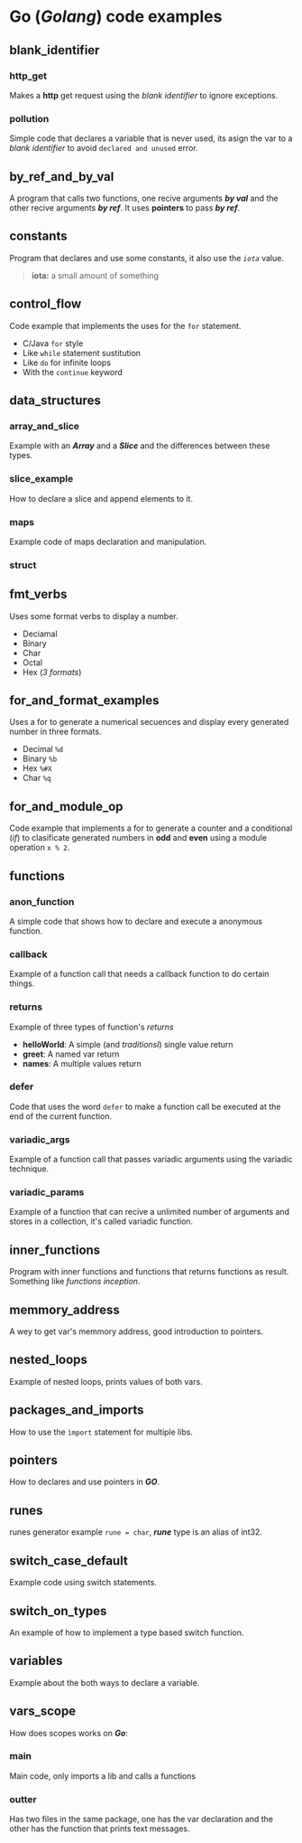 # Go (_Golang_) code examples

## blank_identifier
### http_get
Makes a **http** get request using the _blank identifier_ to ignore exceptions.

### pollution
Simple code that declares a variable that is never used, its asign the var to a _blank identifier_ to avoid `declared and unused` error.

## by_ref_and_by_val
A program that calls two functions, one recive arguments **_by val_** and the other recive arguments **_by ref_**. It uses **pointers** to pass **_by ref_**.

## constants
Program that declares and use some constants, it also use the _`iota`_ value.
> **iota:** a small amount of something

## control_flow
Code example that implements the uses for the `for` statement.
- C/Java `for` style
- Like `while` statement sustitution
- Like `do` for infinite loops
- With the `continue` keyword

## data_structures
### array_and_slice
Example with an _**Array**_ and a _**Slice**_ and the differences between these types.

### slice_example
How to declare a slice and append elements to it.

### maps
Example code of maps declaration and manipulation.

### struct

## fmt_verbs
Uses some format verbs to display a number.
- Deciamal
- Binary
- Char
- Octal
- Hex (_3 formats_)

## for_and_format_examples
Uses a for to generate a numerical secuences and display every generated number in three formats.
- Decimal `%d`
- Binary `%b`
- Hex `%#X`
- Char `%q`

## for_and_module_op
Code example that implements a for to generate a counter and a conditional (_if_) to clasificate generated numbers in **odd** and **even** using a module operation `x % 2`.

## functions
### anon_function
A simple code that shows how to declare and execute a anonymous function.

### callback
Example of a function call that needs a callback function to do certain things.

### returns
Example of three types of function's _returns_
- **helloWorld**: A simple (and _traditionsl_) single value return
- **greet**: A named var return
- **names**: A multiple values return

### defer
Code that uses the word `defer` to make a function call be executed at the end of the current function.

### variadic_args
Example of a function call that passes variadic arguments using  the variadic technique.

### variadic_params
Example of a function that can recive a unlimited number of arguments and stores in a collection, it's called variadic function.

## inner_functions
Program with inner functions and functions that returns functions as result. Something like _functions inception_.

## memmory_address
A wey to get var's memmory address, good introduction to pointers.

## nested_loops
Example of nested loops, prints values of both vars.

## packages_and_imports
How to use the `ìmport` statement for multiple libs.

## pointers
How to declares and use pointers in _**GO**_.

## runes
runes generator example `rune = char`, _**rune**_ type is an alias of int32.

## switch_case_default
Example code using switch statements.

## switch_on_types
An example of how to implement a type based switch function.

## variables
Example about the both ways to declare a variable.

## vars_scope
How does scopes works on _**Go**_:

### main
Main code, only imports a lib and calls a functions

### outter
Has two files in the same package, one has the var declaration and the other has the function that prints text messages.
